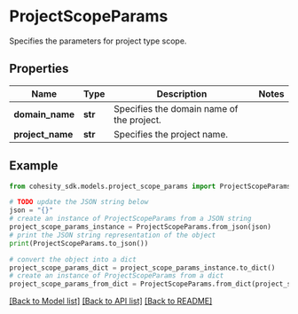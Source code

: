 # ProjectScopeParams

Specifies the parameters for project type scope.

## Properties

Name | Type | Description | Notes
------------ | ------------- | ------------- | -------------
**domain_name** | **str** | Specifies the domain name of the project. | 
**project_name** | **str** | Specifies the project name. | 

## Example

```python
from cohesity_sdk.models.project_scope_params import ProjectScopeParams

# TODO update the JSON string below
json = "{}"
# create an instance of ProjectScopeParams from a JSON string
project_scope_params_instance = ProjectScopeParams.from_json(json)
# print the JSON string representation of the object
print(ProjectScopeParams.to_json())

# convert the object into a dict
project_scope_params_dict = project_scope_params_instance.to_dict()
# create an instance of ProjectScopeParams from a dict
project_scope_params_from_dict = ProjectScopeParams.from_dict(project_scope_params_dict)
```
[[Back to Model list]](../README.md#documentation-for-models) [[Back to API list]](../README.md#documentation-for-api-endpoints) [[Back to README]](../README.md)


